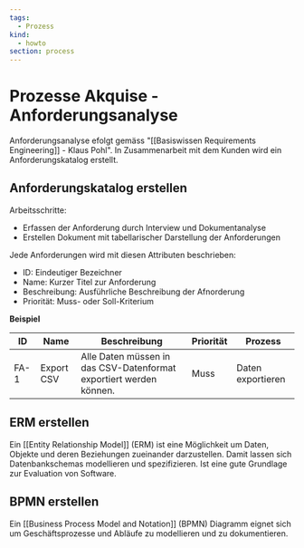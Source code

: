 ```yaml
---
tags:
  - Prozess
kind:
  - howto
section: process
---
```


# Prozesse Akquise - Anforderungsanalyse

Anforderungsanalyse efolgt gemäss "[[Basiswissen Requirements Engineering]] - Klaus Pohl". In Zusammenarbeit mit dem Kunden wird ein Anforderungskatalog erstellt.

## Anforderungskatalog erstellen

Arbeitsschritte:

- Erfassen der Anforderung durch Interview und Dokumentanalyse
- Erstellen Dokument mit tabellarischer Darstellung der Anforderungen

Jede Anforderungen wird mit diesen Attributen beschrieben:

- ID: Eindeutiger Bezeichner
- Name: Kurzer Titel zur Anforderung
- Beschreibung: Ausführliche Beschreibung der Afnorderung
- Priorität: Muss- oder Soll-Kriterium

**Beispiel**

| ID   | Name       | Beschreibung                                                       | Priorität | Prozess           |
| ---- | ---------- | ------------------------------------------------------------------ | --------- | ----------------- |
| FA-1 | Export CSV | Alle Daten müssen in das CSV-Datenformat exportiert werden können. | Muss      | Daten exportieren |

## ERM erstellen

Ein [[Entity Relationship Model]] (ERM) ist eine Möglichkeit um Daten, Objekte und deren Beziehungen zueinander darzustellen. Damit lassen sich Datenbankschemas modellieren und spezifizieren. Ist eine gute Grundlage zur Evaluation von Software.

## BPMN erstellen

Ein [[Business Process Model and Notation]] (BPMN) Diagramm eignet sich um Geschäftsprozesse und Abläufe zu modellieren und zu dokumentieren.
